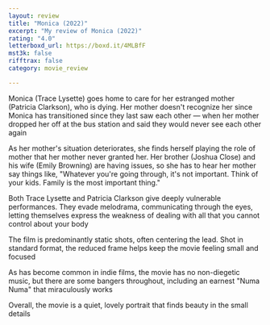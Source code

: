 ```yaml
---
layout: review
title: "Monica (2022)"
excerpt: "My review of Monica (2022)"
rating: "4.0"
letterboxd_url: https://boxd.it/4MLBfF
mst3k: false
rifftrax: false
category: movie_review

---
```


Monica (Trace Lysette) goes home to care for her estranged mother (Patricia Clarkson), who is dying. Her mother doesn't recognize her since Monica has transitioned since they last saw each other — when her mother dropped her off at the bus station and said they would never see each other again

As her mother's situation deteriorates, she finds herself playing the role of mother that her mother never granted her. Her brother (Joshua Close) and his wife (Emily Browning) are having issues, so she has to hear her mother say things like, "Whatever you're going through, it's not important. Think of your kids. Family is the most important thing."

Both Trace Lysette and Patricia Clarkson give deeply vulnerable performances. They evade melodrama, communicating through the eyes, letting themselves express the weakness of dealing with all that you cannot control about your body

The film is predominantly static shots, often centering the lead. Shot in standard format, the reduced frame helps keep the movie feeling small and focused

As has become common in indie films, the movie has no non-diegetic music, but there are some bangers throughout, including an earnest "Numa Numa" that miraculously works

Overall, the movie is a quiet, lovely portrait that finds beauty in the small details